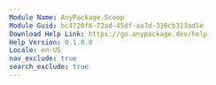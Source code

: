 ```yaml
---
Module Name: AnyPackage.Scoop
Module Guid: bc4720f6-72ad-45df-aa7d-316cb313ad5e
Download Help Link: https://go.anypackage.dev/help
Help Version: 0.1.0.0
Locale: en-US
nav_exclude: true
search_exclude: true
---
```

